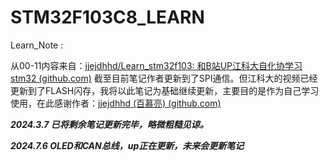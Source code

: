 # STM32F103C8_LEARN

Learn_Note : 

从00-11内容来自：[jjejdhhd/Learn_stm32f103: 和B站UP江科大自化协学习stm32 (github.com)](https://github.com/jjejdhhd/Learn_stm32f103)
截至目前笔记作者更新到了SPI通信。但江科大的视频已经更新到了FLASH闪存，我将以此笔记为基础继续更新，主要目的是作为自己学习使用，在此感谢作者：[jjejdhhd (百慕亮) (github.com)](https://github.com/jjejdhhd)

***2024.3.7 已将剩余笔记更新完毕，略微粗糙见谅。***

***2024.7.6 OLED和CAN总线，up正在更新，未来会更新笔记***
